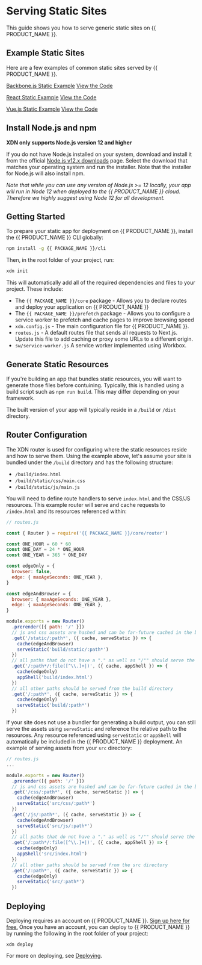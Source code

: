 # Serving Static Sites

This guide shows you how to serve generic static sites on {{ PRODUCT_NAME }}.

## Example Static Sites

Here are a few examples of common static sites served by {{ PRODUCT_NAME }}.

[Backbone.js Static Example](https://moovweb-docs-static-backbonejs-example-default.moovweb-edge.io/?button)
[View the Code](https://github.com/moovweb-docs/xdn-examples/tree/main/static-backbonejs-example?button)

[React Static Example](https://moovweb-docs-static-react-example-default.moovweb-edge.io/?button)
[View the Code](https://github.com/moovweb-docs/xdn-examples/tree/main/static-react-example?button)

[Vue.js Static Example](https://moovweb-docs-static-vuejs-example-default.moovweb-edge.io/?button)
[View the Code](https://github.com/moovweb-docs/xdn-examples/tree/main/static-vuejs-example?button)

## Install Node.js and npm

**XDN only supports Node.js version 12 and higher**

If you do not have Node.js installed on your system, download and install it from the official [Node.js v12.x downloads](https://nodejs.org/dist/latest-v12.x/) page. Select the download that matches your operating system and run the installer. Note that the installer for Node.js will also install npm.

_Note that while you can use any version of Node.js >= 12 locally, your app will run in Node 12 when deployed to the {{ PRODUCT_NAME }} cloud. Therefore we highly suggest using Node 12 for all development._

## Getting Started

To prepare your static app for deployment on {{ PRODUCT_NAME }}, install the {{ PRODUCT_NAME }} CLI globally:

```bash
npm install -g {{ PACKAGE_NAME }}/cli
```

Then, in the root folder of your project, run:

```bash
xdn init
```

This will automatically add all of the required dependencies and files to your
project. These include:

- The `{{ PACKAGE_NAME }}/core` package - Allows you to declare routes and deploy your application on {{ PRODUCT_NAME }}
- The `{{ PACKAGE_NAME }}/prefetch` package - Allows you to configure a service worker to prefetch and cache pages to improve browsing speed
- `xdn.config.js` - The main configuration file for {{ PRODUCT_NAME }}.
- `routes.js` - A default routes file that sends all requests to Next.js. Update this file to add caching or proxy some URLs to a different origin.
- `sw/service-worker.js` A service worker implemented using Workbox.

## Generate Static Resources

If you're building an app that bundles static resources, you will want to generate those files before contuining. Typically, this is handled using a build script such as `npm run build`. This may differ depending on your framework.

The built version of your app will typically reside in a `/build` or `/dist` directory.

## Router Configuration

The XDN router is used for configuring where the static resources reside and how to serve them. Using the example above, let's assume your site is bundled under the `/build` directory and has the following structure:

- `/build/index.html`
- `/build/static/css/main.css`
- `/build/static/js/main.js`

You will need to define route handlers to serve `index.html` and the CSS/JS resources. This example router will serve and cache requests to `/index.html` and its resources referenced within:

```js
// routes.js

const { Router } = require('{{ PACKAGE_NAME }}/core/router')

const ONE_HOUR = 60 * 60
const ONE_DAY = 24 * ONE_HOUR
const ONE_YEAR = 365 * ONE_DAY

const edgeOnly = {
  browser: false,
  edge: { maxAgeSeconds: ONE_YEAR },
}

const edgeAndBrowser = {
  browser: { maxAgeSeconds: ONE_YEAR },
  edge: { maxAgeSeconds: ONE_YEAR },
}

module.exports = new Router()
  .prerender([{ path: '/' }])
  // js and css assets are hashed and can be far-future cached in the browser
  .get('/static/:path*', ({ cache, serveStatic }) => {
    cache(edgeAndBrowser)
    serveStatic('build/static/:path*')
  })
  // all paths that do not have a "." as well as "/"" should serve the app shell (index.html)
  .get('/:path*/:file([^\\.]+|)', ({ cache, appShell }) => {
    cache(edgeOnly)
    appShell('build/index.html')
  })
  // all other paths should be served from the build directory
  .get('/:path*', ({ cache, serveStatic }) => {
    cache(edgeOnly)
    serveStatic('build/:path*')
  })
```

If your site does not use a bundler for generating a build output, you can still serve the assets using `serveStatic` and reference the relative path to the resources. Any resource referenced using `serveStatic` or `appShell` will automatically be included in the {{ PRODUCT_NAME }} deployment. An example of serving assets from your `src` directory:

```js
// routes.js
...

module.exports = new Router()
  .prerender([{ path: '/' }])
  // js and css assets are hashed and can be far-future cached in the browser
  .get('/css/:path*', ({ cache, serveStatic }) => {
    cache(edgeAndBrowser)
    serveStatic('src/css/:path*')
  })
  .get('/js/:path*', ({ cache, serveStatic }) => {
    cache(edgeAndBrowser)
    serveStatic('src/js/:path*')
  })
  // all paths that do not have a "." as well as "/"" should serve the app shell (index.html)
  .get('/:path*/:file([^\\.]+|)', ({ cache, appShell }) => {
    cache(edgeOnly)
    appShell('src/index.html')
  })
  // all other paths should be served from the src directory
  .get('/:path*', ({ cache, serveStatic }) => {
    cache(edgeOnly)
    serveStatic('src/:path*')
  })
```

## Deploying

Deploying requires an account on {{ PRODUCT_NAME }}. [Sign up here for free.](https://moovweb.app/signup) Once you have an account, you can deploy to {{ PRODUCT_NAME }} by running the following in the root folder of your project:

```
xdn deploy
```

For more on deploying, see [Deploying](/guides/deploying).
